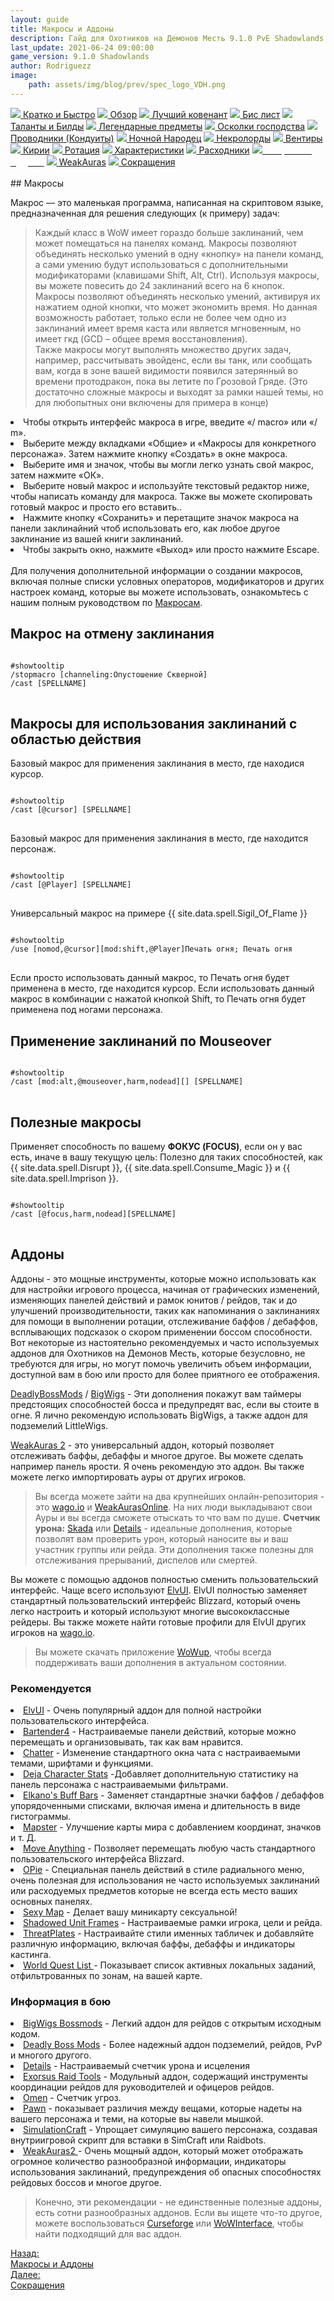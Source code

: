 ```yaml
---
layout: guide
title: Макросы и Аддоны
description: Гайд для Охотников на Демонов Месть 9.1.0 PvE Shadowlands
last_update: 2021-06-24 09:00:00
game_version: 9.1.0 Shadowlands 
author: Rodriguezz
image:
    path: assets/img/blog/prev/spec_logo_VDH.png
---
```


<div id="smooth-nav-outer">
<a href="{{ site.url }}/guide/vengeance/quick_faq.html"><img src="https://wow.zamimg.com/images/wow/icons/medium/wow_token01.jpg"> Кратко и Быстро</a>
<a href="{{ site.url }}/guide/vengeance/overview.html"><img src="https://wow.zamimg.com/images/wow/icons/medium/inv_misc_spyglass_02.jpg"> Обзор</a>
<a href="{{ site.url }}/guide/vengeance/covenant.html"><img src="https://wow.zamimg.com/images/wow/icons/medium/achievement_mythicdungeons_shadowlands.jpg"> Лучший ковенант</a>
<a href="{{ site.url }}/guide/vengeance/gear.html"><img src="https://wow.zamimg.com/images/wow/icons/medium/inv_chest_chain_03.jpg"> Бис лист</a>
<a href="{{ site.url }}/guide/vengeance/talent-builds.html"><img src="https://wow.zamimg.com/images/wow/icons/medium/ability_marksmanship.jpg"> Таланты и Билды</a>
<a href="{{ site.url }}/guide/vengeance/legendaries-shadowlands.html"><img src="https://wow.zamimg.com/images/wow/icons/medium/runesmith_icon.jpg"> Легендарные предметы</a>
<a href="{{ site.url }}/guide/vengeance/domination-set-bonuses.html"><img src="https://wow.zamimg.com/images/wow/icons/medium/wow_token01.jpg"> Осколки господства</a>
<a href="{{ site.url }}/guide/vengeance/conduits-shadowlands.html"><img src="https://wow.zamimg.com/images/wow/icons/medium/ability_rogue_rollthebones02.jpg"> Проводники (Кондуиты)</a>
<a href="{{ site.url }}/guide/vengeance/night-fae.html"><img src="https://wow.zamimg.com/images/wow/icons/medium/ui_sigil_nightfae.jpg"> Ночной Народец</a>
<a href="{{ site.url }}/guide/vengeance/necrolord.html"><img src="https://wow.zamimg.com/images/wow/icons/medium/ui_sigil_necrolord.jpg"> Некролорды</a>
<a href="{{ site.url }}/guide/vengeance/venthyr.html"><img src="https://wow.zamimg.com/images/wow/icons/medium/ui_sigil_venthyr.jpg"> Вентиры</a>
<a href="{{ site.url }}/guide/vengeance/kyrian.html"><img src="https://wow.zamimg.com/images/wow/icons/medium/ui_sigil_kyrian.jpg"> Кирии</a>
<a href="{{ site.url }}/guide/vengeance/rotation-priority.html"><img src="https://wow.zamimg.com/images/wow/icons/medium/wow_token01.jpg"> Ротация</a>
<a href="{{ site.url }}/guide/vengeance/stats.html"><img src="https://wow.zamimg.com/images/wow/icons/medium/inv_inscription_80_warscroll_intellect.jpg"> Характеристики</a>
<a href="{{ site.url }}/guide/vengeance/consumables.html"><img src="https://wow.zamimg.com/images/wow/icons/medium/inv_potion_92.jpg"> Расходники</a>
<a href="{{ site.url }}/guide/vengeance/macros-addons.html"><img src="https://wow.zamimg.com/images/wow/icons/medium/inv_eng_gearspringparts.jpg"><span style="color: white;"> Макросы и Аддоны</span></a>
<a href="{{ site.url }}/guide/vengeance/weakauras.html"><img src="https://wow.zamimg.com/images/wow/icons/medium/spell_holy_auramastery.jpg"> WeakAuras</a>
<a href="{{ site.url }}/guide/vengeance/common-terms.html"><img src="https://wow.zamimg.com/images/wow/icons/medium/ui_chat.jpg"> Сокращения</a>
</div>
<br>
## Макросы

Макрос — это маленькая программа, написанная на скриптовом языке, предназначенная для решения следующих (к примеру) задач:
> Каждый класс в WoW имеет гораздо больше заклинаний, чем может помещаться на панелях команд. Макросы позволяют объединять несколько умений в одну «кнопку» на панели команд, а сами умению будут использоваться с дополнительными модификаторами (клавишами Shift, Alt, Ctrl). Используя макросы, вы можете повесить до 24 заклинаний всего на 6 кнопок.<br>
> Макросы позволяют объединять несколько умений, активируя их нажатием одной кнопки, что может экономить время. Но данная возможность работает, только если не более чем одно из заклинаний имеет время каста или является мгновенным, но имеет гкд (GCD – общее время восстановления).<br>
> Также макросы могут выполнять множество других задач, например, рассчитывать эвойденс, если вы танк, или сообщать вам, когда в зоне вашей видимости появился затерянный во времени протодракон, пока вы летите по Грозовой Гряде. (Это достаточно сложные макросы и выходят за рамки нашей темы, но для любопытных они включены для примера в конце)

 <li> Чтобы открыть интерфейс макроса в игре, введите «/ macro» или «/ m».</li>
 <li> Выберите между вкладками «Общие» и «Макросы для конкретного персонажа». Затем нажмите кнопку «Создать» в окне макроса.</li>
 <li> Выберите имя и значок, чтобы вы могли легко узнать свой макрос, затем нажмите «ОК».</li>
 <li> Выберите новый макрос и используйте текстовый редактор ниже, чтобы написать команду для макроса. Также вы можете скопировать готовый макрос и просто его вставить..</li>
 <li> Нажмите кнопку «Сохранить» и перетащите значок макроса на панели заклинайний чтоб использовать его, как любое другое заклинание из вашей книги заклинаний.</li>
 <li> Чтобы закрыть окно, нажмите «Выход» или просто нажмите Escape.</li> 
<br>
 Для получения дополнительной информации о создании макросов, включая полные списки условных операторов, модификаторов и других настроек команд, которые вы можете использовать, ознакомьтесь с нашим полным руководством по <a href="{{ site.url }}/guide/general/macros_guide.html"> Макросам</a>.

## Макрос на отмену заклинания

<pre>
<code class="language-less">
#showtooltip
/stopmacro [channeling:Опустошение Скверной]
/cast [SPELLNAME]
</code>
</pre>

## Макросы для использования заклинаний с областью действия

Базовый макрос для применения заклинания в место, где находися курсор.

<pre>
<code class="language-less">
#showtooltip 
/cast [@cursor] [SPELLNAME]
</code>
</pre>

Базовый макрос для применения заклинания в место, где находится персонаж.

<pre>
<code class="language-less">
#showtooltip 
/cast [@Player] [SPELLNAME]
</code>
</pre>

Универсальный макрос на примере {{ site.data.spell.Sigil_Of_Flame }}

<pre>
<code class="language-less">
#showtooltip 
/use [nomod,@cursor][mod:shift,@Player]Печать огня; Печать огня
</code>
</pre>

Если просто использовать данный макрос, то Печать огня будет применена в место, где находится курсор. Если использовать данный макрос
в комбинации с нажатой кнопкой Shift, то Печать огня будет применена под ногами персонажа.

## Применение заклинаний по Mouseover 

<pre>
<code class="language-less">
#showtooltip
/cast [mod:alt,@mouseover,harm,nodead][] [SPELLNAME]
</code>
</pre>

## Полезные макросы 

Применяет способность по вашему **ФОКУС (FOCUS)**, если он у вас есть, иначе в вашу текущую цель:
Полезно для таких способностей, как {{ site.data.spell.Disrupt }}, {{ site.data.spell.Consume_Magic }} и {{ site.data.spell.Imprison }}.

<pre>
<code class="language-less">
#showtooltip
/cast [@focus,harm,nodead][SPELLNAME]
</code>
</pre>

## Аддоны

Аддоны - это мощные инструменты, которые можно использовать как для настройки игрового процесса, начиная от графических изменений, изменяющих панелей действий и рамок юнитов / рейдов, так и до улучшений производительности, таких как напоминания о заклинаниях для помощи в выполнении ротации, отслеживание баффов / дебаффов, всплывающих подсказок о скором применении боссом способности. Вот некоторые из настоятельно рекомендуемых и часто используемых аддонов для Охотников на Демонов Месть, которые безусловно, не требуются для игры, но могут помочь увеличить объем информации, доступной вам в бою или просто для более приятного ее отображения.

<a href="https://www.deadlybossmods.com/" target="_blank"> DeadlyBossMods</a> / <a href="https://www.curseforge.com/wow/addons/big-wigs" target="_blank"> BigWigs</a> - Эти дополнения покажут вам таймеры предстоящих способностей босса и предупредят вас, если вы стоите в огне. Я лично рекомендую использовать BigWigs, а также аддон для подземелий LittleWigs.

<a href="https://www.curseforge.com/wow/addons/weakauras-2" target="_blank"> WeakAuras 2</a> - это универсальный аддон, который позволяет отслеживать баффы, дебаффы и многое другое. Вы  можете сделать например панель ярости. Я очень рекомендую это аддон. Вы также можете легко импортировать ауры от других игроков.
>Вы всегда можете зайти на два крупнейших онлайн-репозитория - это <a href="https://wago.io/weakauras" target="_blank">wago.io</a> и <a href="https://www.weakauras.online/en" target="_blank">WeakAurasOnline</a>. На них люди выкладывают свои Ауры и вы всегда сможете отыскать то что вам по душе.
**Счетчик урона:** <a href="https://www.wowace.com/projects/skada" target="_blank">Skada</a> или <a href="https://www.wowhead.com/details-damage-meter-addon-guide" target="_blank">Details</a> - идеальные дополнения, которые позволят вам проверить урон, который наносите вы и ваш участник группы или рейда. Эти дополнения также полезны для отслеживания прерываний, диспелов или смертей.

Вы можете с помощью аддонов полностью сменить пользовательский интерфейс. Чаще всего используют <a href="https://www.tukui.org/download.php?ui=elvui" target="_blank">ElvUI</a>. ElvUI полностью заменяет стандартный пользовательский интерфейс Blizzard, который очень легко настроить и который используют многие высококлассные рейдеры. Вы также можете найти готовые профили для ElvUI других игроков на <a href="https://wago.io/elvui" target="_blank">wago.io</a>.

>Вы можете скачать приложение <a href="https://wowup.io/" target="_blank">WoWup</a>, чтобы всегда поддерживать ваши дополнения в актуальном состоянии.

### Рекомендуется

<li> <a href="https://www.tukui.org/download.php?ui=elvui" target="_blank">ElvUI</a> - Очень популярный аддон для полной настройки пользовательского интерфейса.</li>
<li> <a href="https://www.curseforge.com/WoW/addons/bartender4" target="_blank">Bartender4</a> - Настраиваемые панели действий, которые можно перемещать и организовывать, так как вам нравится.</li>
<li> <a href="https://www.wowace.com/projects/chatter" target="_blank">Chatter</a> - Изменение стандартного окна чата с настраиваемыми темами, шрифтами и функциями.</li>
<li> <a href="https://wow.curseforge.com/projects/dejacharacterstats" target="_blank">Deja Character Stats</a> -Добавляет дополнительную статистику на панель персонажа с настраиваемыми фильтрами.</li>
<li> <a href="https://www.wowace.com/projects/elkbuffbars" target="_blank">Elkano's Buff Bars</a> - Заменяет стандартные значки баффов / дебаффов упорядоченными списками, включая имена и длительность в виде гистограммы.</li>
<li> <a href="https://www.curseforge.com/wow/addons/mapster" target="_blank">Mapster</a> - Улучшение карты мира с добавлением координат, значков и т. Д.</li>
<li> <a href="https://wow.curseforge.com/projects/move-anything" target="_blank">Move Anything</a> - Позволяет перемещать любую часть стандартного пользовательского интерфейса Blizzard.</li>
<li> <a href="https://wow.curseforge.com/projects/opie" target="_blank">OPie</a> - Специальная панель действий в стиле радиального меню, очень полезная для использования не часто используемых заклинаний или расходуемых предметов которые не всегда есть место ваших основных панелях.
</li>
<li> <a href="https://www.curseforge.com/wow/addons/sexymap" target="_blank">Sexy Map</a> - Делает вашу миникарту сексуальной!
</li>
<li> <a href="https://www.wowace.com/projects/shadowed-unit-frames" target="_blank"> Shadowed Unit Frames</a> - Настраиваемые рамки игрока, цели и рейда.
</li>
<li> <a href="https://wow.curseforge.com/projects/tidy-plates-threat-plates" target="_blank">ThreatPlates</a> - Настраивайте стили именных табличек и добавляйте различную информацию, включая баффы, дебаффы и индикаторы кастинга.
</li>
<li> <a href="https://www.curseforge.com/wow/addons/world-quests-list" target="_blank">World Quest List </a> - Показывает  список активных локальных заданий, отфильтрованных по зонам, на вашей карте.</li>

### Информация в бою

<li> <a href="https://www.wowhead.com/bigwigs-boss-mods-addon-guide" target="_blank">BigWigs Bossmods</a> - Легкий аддон для рейдов с открытым исходным кодом.</li> 
<li> <a href="https://www.wowhead.com/deadly-boss-mods-addon-guide" target="_blank">Deadly Boss Mods</a> - Более надежный аддон подземелий, рейдов, PvP и многого другого.</li> 
<li> <a href="https://www.wowhead.com/guide=6112/details-damage-meter-addon-guide" target="_blank">Details</a> - Настраиваемый счетчик урона и исцеления</li> 
<li> <a href="https://wow.curseforge.com/projects/exorsus-raid-tools" target="_blank">Exorsus Raid Tools</a> - Модульный аддон, содержащий инструменты координации рейдов для руководителей и офицеров рейдов.</li> 
<li> <a href="https://www.curseforge.com/wow/addons/omen-threat-meter" target="_blank">Omen</a> - Счетчик угроз.</li> 
<li> <a href="https://wow.curseforge.com/projects/pawn" target="_blank">Pawn</a> - показывает различия между вещами, которые надеты на вашего персонажа и теми, на которые вы навели мышкой.</li>
<li> <a href="https://www.wowhead.com/how-to-use-simulationcraft-and-pawn" target="_blank">SimulationCraft</a> - Упрощает симуляцию вашего персонажа, создавая внутриигровой скрипт для вставки в SimCraft или Raidbots.</li>
<li> <a href="https://www.wowhead.com/guide=5929/wa-guide-nnf" target="_blank">WeakAuras2 </a> - Очень мощный аддон, который может отображать огромное количество разнообразной информации, индикаторы использования заклинаний, предупреждения об опасных способностях рейдовых боссов и многое другое.</li>

>Конечно, эти рекомендации - не единственные полезные аддоны, есть сотни разнообразных аддонов. Если вы ищете что-то другое, можете воспользоваться <a href="https://wow.curseforge.com/addons" target="_blank">Curseforge</a> или <a href="https://www.wowinterface.com/" target="_blank">WoWInterface</a>, чтобы найти подходящий для вас аддон.


<div class="minibox minibox-left"><a href="{{ site.url }}/guide/vengeance/macros-addons.html">Назад:<br>Макросы и Аддоны</a></div> 
<div class="minibox"><a href="{{ site.url }}/guide/vengeance/common-terms.html">Далее:<br>Сокращения</a></div>